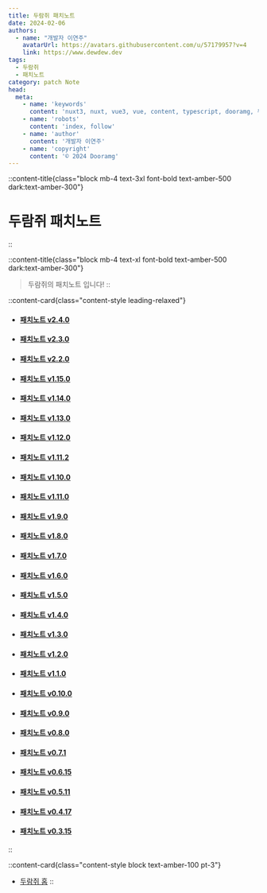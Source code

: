 ```yaml
---
title: 두람쥐 패치노트
date: 2024-02-06
authors:
  - name: "개발자 이연주"
    avatarUrl: https://avatars.githubusercontent.com/u/57179957?v=4
    link: https://www.dewdew.dev
tags:
  - 두람쥐
  - 패치노트
category: patch Note
head:
  meta:
    - name: 'keywords'
      content: 'nuxt3, nuxt, vue3, vue, content, typescript, dooramg, 두람쥐'
    - name: 'robots'
      content: 'index, follow'
    - name: 'author'
      content: '개발자 이연주'
    - name: 'copyright'
      content: '© 2024 Dooramg'
---
```


::content-title{class="block mb-4 text-3xl font-bold text-amber-500 dark:text-amber-300"}
# 두람쥐 패치노트
::

::content-title{class="block mb-4 text-xl font-bold text-amber-500 dark:text-amber-300"}
> 두람쥐의 패치노트 입니다!
::

::content-card{class="content-style leading-relaxed"}
- #### [패치노트 v2.4.0](/patch/v2.4.0)
- #### [패치노트 v2.3.0](/patch/v2.3.0)
- #### [패치노트 v2.2.0](/patch/v2.2.0)
- #### [패치노트 v1.15.0](/patch/v1.15.0)
- #### [패치노트 v1.14.0](/patch/v1.14.0)
- #### [패치노트 v1.13.0](/patch/v1.13.0)
- #### [패치노트 v1.12.0](/patch/v1.12.0)
- #### [패치노트 v1.11.2](/patch/v1.11.2)
- #### [패치노트 v1.10.0](/patch/v1.10.0)
- #### [패치노트 v1.11.0](/patch/v1.11.0)
- #### [패치노트 v1.9.0](/patch/v1.9.0)
- #### [패치노트 v1.8.0](/patch/v1.8.0)
- #### [패치노트 v1.7.0](/patch/v1.7.0)
- #### [패치노트 v1.6.0](/patch/v1.6.0)
- #### [패치노트 v1.5.0](/patch/v1.5.0)
- #### [패치노트 v1.4.0](/patch/v1.4.0)
- #### [패치노트 v1.3.0](/patch/v1.3.0)
- #### [패치노트 v1.2.0](/patch/v1.2.0)
- #### [패치노트 v1.1.0](/patch/v1.1.0)
- #### [패치노트 v0.10.0](/patch/v0.10.0)
- #### [패치노트 v0.9.0](/patch/v0.9.0)
- #### [패치노트 v0.8.0](/patch/v0.8.0)
- #### [패치노트 v0.7.1](/patch/v0.7.1)
- #### [패치노트 v0.6.15](/patch/v0.6.15)
- #### [패치노트 v0.5.11](/patch/v0.5.11)
- #### [패치노트 v0.4.17](/patch/v0.4.17)
- #### [패치노트 v0.3.15](/patch/v0.3.15)
::

::content-card{class="content-style block text-amber-100 pt-3"}
- [두람쥐 홈](/)
::